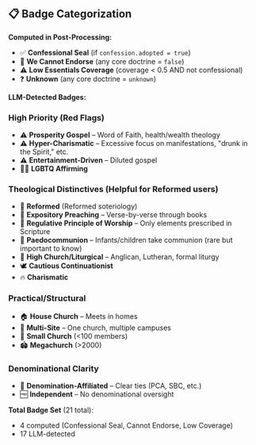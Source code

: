 
## 📋 Badge Categorization

**Computed in Post-Processing:**
- ✅ **Confessional Seal** (if `confession.adopted = true`)
- 🚫 **We Cannot Endorse** (any core doctrine = `false`)
- ⚠️ **Low Essentials Coverage** (coverage < 0.5 AND not confessional)
- ❓ **Unknown** (any core doctrine = `unknown`)

**LLM-Detected Badges:**

### **High Priority (Red Flags)**
- ⚠️ **Prosperity Gospel** – Word of Faith, health/wealth theology
- ⚠️ **Hyper-Charismatic** – Excessive focus on manifestations, "drunk in the Spirit," etc.
- ⚠️ **Entertainment-Driven** – Diluted gospel
- 🏳️‍🌈 **LGBTQ Affirming**

### **Theological Distinctives** (Helpful for Reformed users)
- 📜 **Reformed** (Reformed soteriology)
- 📖 **Expository Preaching** – Verse-by-verse through books
- 🎵 **Regulative Principle of Worship** – Only elements prescribed in Scripture
- 🍷 **Paedocommunion** – Infants/children take communion (rare but important to know)
- 📿 **High Church/Liturgical** – Anglican, Lutheran, formal liturgy
- 🕊️ **Cautious Continuationist**
- 🔥 **Charismatic**

### **Practical/Structural**
- 🏠 **House Church** – Meets in homes
- 🏢 **Multi-Site** – One church, multiple campuses
- 👥 **Small Church** (<100 members)
- 🏟️ **Megachurch** (>2000)

### **Denominational Clarity**
- 🤝 **Denomination-Affiliated** – Clear ties (PCA, SBC, etc.)
- 🆓 **Independent** – No denominational oversight

**Total Badge Set** (21 total):
- 4 computed (Confessional Seal, Cannot Endorse, Low Coverage)
- 17 LLM-detected